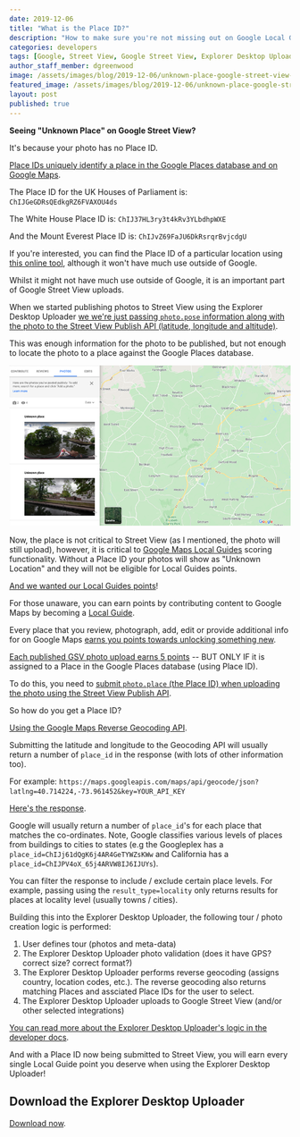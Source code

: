 ```yaml
---
date: 2019-12-06
title: "What is the Place ID?"
description: "How to make sure you're not missing out on Google Local Guide points from Street View photos."
categories: developers
tags: [Google, Street View, Google Street View, Explorer Desktop Uploader]
author_staff_member: dgreenwood
image: /assets/images/blog/2019-12-06/unknown-place-google-street-view-meta.jpg
featured_image: /assets/images/blog/2019-12-06/unknown-place-google-street-view-sm.png
layout: post
published: true
---
```


**Seeing "Unknown Place" on Google Street View?**

It's because your photo has no Place ID.

[Place IDs uniquely identify a place in the Google Places database and on Google Maps](https://developers.google.com/places/place-id).

The Place ID for the UK Houses of Parliament is:
`ChIJGeGDRsQEdkgRZ6FVAXOU4ds`

The White House Place ID is: `ChIJ37HL3ry3t4kRv3YLbdhpWXE`

And the Mount Everest Place ID is: `ChIJvZ69FaJU6DkRsrqrBvjcdgU`

If you're interested, you can find the Place ID of a particular location using [this online tool](https://developers.google.com/places/place-id), although it won't have much use outside of Google.

Whilst it might not have much use outside of Google, it is an important part of Google Street View uploads.

When we started publishing photos to Street View using the Explorer Desktop Uploader [we we're just passing `photo.pose` information along with the photo to the Street View Publish API (latitude, longitude and altitude)](https://developers.google.com/streetview/publish/reference/rest/v1/photo#pose).

This was enough information for the photo to be published, but not enough to locate the photo to a place against the Google Places database.

<img class="img-fluid" src="/assets/images/blog/2019-12-06/unknown-place-google-street-view-sm.png" alt="Unknown Place Google Street View" title="Unknown Place Google Street View" />

Now, the place is not critical to Street View (as I mentioned, the photo will still upload), however, it is critical to [Google Maps Local Guides](https://maps.google.com/localguides) scoring functionality. Without a Place ID your photos will show as "Unknown Location" and they will not be eligible for Local Guides points.

[And we wanted our Local Guides points](https://www.google.co.uk/maps/contrib/103906017035515964929/)!

For those unaware, you can earn points by contributing content to Google Maps by becoming a [Local Guide](https://support.google.com/local-guides/answer/6225846?hl=en-GB&ref_topic=6225845).

Every place that you review, photograph, add, edit or provide additional info for on Google Maps [earns you points towards unlocking something new](https://support.google.com/local-guides/answer/6225851?hl=en-GB).

[Each published GSV photo upload earns 5 points](https://support.google.com/local-guides/answer/6225851?hl=en-GB) -- BUT ONLY IF it is assigned to a Place in the Google Places database (using Place ID).

To do this, you need to [submit `photo.place` (the Place ID) when uploading  the photo using the Street View Publish API](https://developers.google.com/streetview/publish/reference/rest/v1/photo#Place).

So how do you get a Place ID?

[Using the Google Maps Reverse Geocoding API](https://developers.google.com/maps/documentation/geocoding/intro#ReverseGeocoding).

Submitting the latitude and longitude to the Geocoding API will usually return a number of `place_id` in the response (with lots of other information too). 

For example: `https://maps.googleapis.com/maps/api/geocode/json?latlng=40.714224,-73.961452&key=YOUR_API_KEY`

[Here's the response](https://developers.google.com/maps/documentation/geocoding/intro#ReverseGeocoding).

Google will usually return a number of `place_id`'s for each place that matches the co-ordinates. Note, Google classifies various levels of places from buildings to cities to states (e.g the Googleplex has a `place_id=ChIJj61dQgK6j4AR4GeTYWZsKWw` and California has a `place_id=ChIJPV4oX_65j4ARVW8IJ6IJUYs`).

You can filter the response to include / exclude certain place levels. For example, passing using the `result_type=locality` only returns results for places at locality level (usually towns / cities).

Building this into the Explorer Desktop Uploader, the following tour / photo creation logic is performed:

1. User defines tour (photos and meta-data)
2. The Explorer Desktop Uploader photo validation (does it have GPS? correct size? correct format?)
3. The Explorer Desktop Uploader performs reverse geocoding (assigns country, location codes, etc.). The reverse geocoding also returns matching Places and assciated Place IDs for the user to select.
4. The Explorer Desktop Uploader uploads to Google Street View (and/or other selected integrations)

[You can read more about the Explorer Desktop Uploader's logic in the developer docs](https://gitlab.com/trekview/explorer-desktop-uploader/-/wikis/home).

And with a Place ID now being submitted to Street View, you will earn every single Local Guide point you deserve when using the Explorer Desktop Uploader!

## Download the Explorer Desktop Uploader

[Download now](https://gitlab.com/trekview/explorer-desktop-uploader).